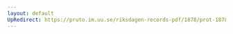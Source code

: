 ```yaml
---
layout: default
UpRedirect: https://pruto.im.uu.se/riksdagen-records-pdf/1878/prot-1878--fk--001.pdf
---
```

